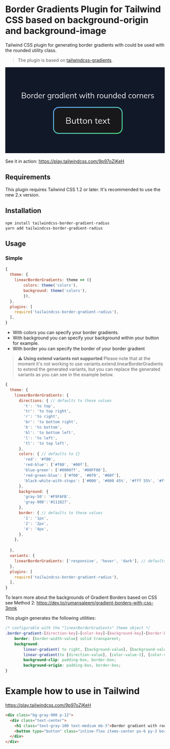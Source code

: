 # Border Gradients Plugin for Tailwind CSS based on background-origin and background-image  

Tailwind CSS plugin for generating border gradients with could be used with the rounded utility class.

> The plugin is based on [tailwindcss-gradients](https://github.com/benface/tailwindcss-gradients).


![BorderGradientRounded](./img/border-gradient-rounded.png)

See it in action: https://play.tailwindcss.com/9p97oZjKeH
## Requirements

This plugin requires Tailwind CSS 1.2 or later. It's recommended to use the new 2.x version. 

## Installation 
```
npm install tailwindcss-border-gradient-radius
yarn add tailwindcss-border-gradient-radius
```
## Usage

### Simple

```js
{
  theme: {
    linearBorderGradients: theme => ({
        colors: theme('colors'),
        background: theme('colors'),
        }),
  },
  plugins: [
    require('tailwindcss-border-gradient-radius'),
  ],
}
```

- With colors you can specify your border gradients.
- With background you can specify your background within your button for example.
- With border you can specify the border of your border gradient

> :warning: **Using extend variants not supported** Please note that at the moment it's not working to use variants.extend.linearBorderGradients to extend the generated variants, but you can replace the generated variants as you can see in the example below.

```js
{
  theme: {
    linearBorderGradients: {
      directions: { // defaults to these values
        't': 'to top',
        'tr': 'to top right',
        'r': 'to right',
        'br': 'to bottom right',
        'b': 'to bottom',
        'bl': 'to bottom left',
        'l': 'to left',
        'tl': 'to top left',
      },
      colors: { // defaults to {}
        'red': '#f00',
        'red-blue': ['#f00', '#00f'],
        'blue-green': ['#0000ff', '#00FF00'],
        'red-green-blue': ['#f00', '#0f0', '#00f'],
        'black-white-with-stops': ['#000', '#000 45%', '#fff 55%', '#fff'],
      },
      background: {
        'gray-50': '#F9FAFB'.
        'gray-900':'#111827',
      },
      border: { // defaults to these values
        '1': '1px',
        '2': '2px',
        '4': '4px',
      },
    },

  },
  variants: {
    linearBorderGradients: ['responsive', 'hover', 'dark'], // defaults to ['responsive']
  },
  plugins: [
    require('tailwindcss-border-gradient-radius'),
  ],
}
```

To learn more about the backgrounds of Gradient Borders based on CSS see Method 2: https://dev.to/rumansaleem/gradient-borders-with-css-3mnk

This plugin generates the following utilities:

```css
/* configurable with the "linearBorderGradients" theme object */
.border-gradient-[direction-key]-[color-key]-[background-key]-[border-key] {
    border: [border-width-value] solid transparent;
    background: 
        linear-gradient( to right, [background-value], [background-value] ), 
        linear-gradient(to [direction-value], [color-value-1], [color-value2], [color-value-n]);
        background-clip: padding-box, border-box;
        background-origin: padding-box, border-box;
}

```

# Example how to use in Tailwind

https://play.tailwindcss.com/9p97oZjKeH


```html
<div class="bg-gray-900 p-12">
  <div class="text-center">
    <h1 class="text-gray-100 text-medium mb-3">Border gradient with rounded corners</h1>
    <button type="button" class="inline-flex items-center px-6 py-3 border-gradient-br-blue-green-gray-900-2 border-solid border-4 rounded-xl text-gray-100 text-lg">Button text</button>
  </div>
</div>

```